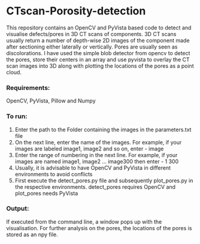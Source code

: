 # CTscan-Porosity-detection
This repository contains an OpenCV and PyVista based code to detect and visualise defects/pores in 3D CT scans of components. 3D CT scans usually return a number of depth-wise 2D images of the component made after sectioning either laterally or vertically. Pores are usually seen as discolorations. I have used the simple blob detector from opencv to detect the pores, store their centers in an array and use pyvista to overlay the CT scan images into 3D along with plotting the locations of the pores as a point cloud.

### Requirements:
OpenCV, PyVista, Pillow and Numpy 

### To run:
  1. Enter the path to the Folder containing the images in the parameters.txt file
  2. On the next line, enter the name of the images. For example, if your images are labeled image1, image2 and so on, enter - image
  3. Enter the range of numbering in the next line. For example, if your images are named image1, image2 ... image300 then enter - 1 300
  4. Usually, it is advisable to have OpenCV and PyVista in different environments to avoid conflicts
  5. First execute the detect_pores.py file and subsequently plot_pores.py in the respective environments. detect_pores requires OpenCV and plot_pores needs PyVista

### Output:
If executed from the command line, a window pops up with the visualisation. For further analysis on the pores, the locations of the pores is stored as an npy file.
